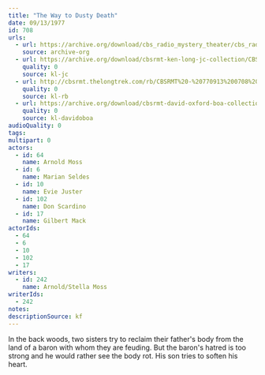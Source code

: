 ```yaml
---
title: "The Way to Dusty Death"
date: 09/13/1977
id: 708
urls: 
  - url: https://archive.org/download/cbs_radio_mystery_theater/cbs_radio_mystery_theater-0701-0750.zip/cbs_radio_mystery_theater-0701-0750%2Fcbsrmt_0708_the_way_to_dusty_death.mp3
    source: archive-org
  - url: https://archive.org/download/cbsrmt-ken-long-jc-collection/CBSRMT - 770913 0708 Way To Dusty Death vbr fb2_jc.mp3
    quality: 0
    source: kl-jc
  - url: http://cbsrmt.thelongtrek.com/rb/CBSRMT%20-%20770913%200708%20The%20Way%20To%20Dusty%20Death_WLNH-FM_rb.mp3
    quality: 0
    source: kl-rb
  - url: https://archive.org/download/cbsrmt-david-oxford-boa-collection/CBSRMT-770913-0708-The-Way-to-Dusty-Death-(128-44)_WLNH-FM-{BoA}.mp3
    quality: 0
    source: kl-davidoboa
audioQuality: 0
tags: 
multipart: 0
actors:  
  - id: 64
    name: Arnold Moss  
  - id: 6
    name: Marian Seldes  
  - id: 10
    name: Evie Juster  
  - id: 102
    name: Don Scardino  
  - id: 17
    name: Gilbert Mack
actorIds:  
  - 64  
  - 6  
  - 10  
  - 102  
  - 17
writers:  
  - id: 242
    name: Arnold/Stella Moss
writerIds:  
  - 242
notes: 
descriptionSource: kf
---
```

In the back woods, two sisters try to reclaim their father's body from the land of a baron with whom they are feuding. But the baron's hatred is too strong and he would rather see the body rot. His son tries to soften his heart.